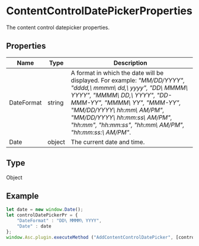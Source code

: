 # ContentControlDatePickerProperties

The content control datepicker properties.

## Properties

| Name | Type | Description |
| ---- | ---- | ----------- |
| DateFormat | string | A format in which the date will be displayed. For example: *"MM/DD/YYYY", "dddd\,\ mmmm\ dd\,\ yyyy", "DD\ MMMM\ YYYY", "MMMM\ DD\,\ YYYY", "DD-MMM-YY", "MMMM\ YY", "MMM-YY", "MM/DD/YYYY\ hh:mm\ AM/PM", "MM/DD/YYYY\ hh:mm:ss\ AM/PM", "hh:mm", "hh:mm:ss", "hh:mm\ AM/PM", "hh:mm:ss:\ AM/PM"*. |
| Date | object | The current date and time. |
## Type

Object



## Example

```javascript
let date = new window.Date();
let controlDatePickerPr = {
    "DateFormat" : "DD\ MMMM\ YYYY",
    "Date" : date
};
window.Asc.plugin.executeMethod ("AddContentControlDatePicker", [controlDatePickerPr, {"Id" : 7, "Tag" : "{tag}", "Lock" : 0}]);
```
